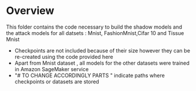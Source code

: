 # Overview
This folder contains the code necessary to build the shadow models and the attack models for all datsets : Mnist, FashionMnist,Cifar 10 and Tissue Mnist

- Checkpoints are not included because of their size however they can be re-created using the code provided here 
- Apart from Mnist dataset , all models for the other datasets were trained in Amazon SageMaker service 
- "# TO CHANGE ACCORDINGLY PARTS " indicate paths where checkpoints or datasets are stored 